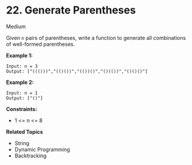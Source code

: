# 22. Generate Parentheses

Medium

Given `n` pairs of parentheses, write a function to generate all combinations of well-formed parentheses.

 

**Example 1:**
```
Input: n = 3
Output: ["((()))","(()())","(())()","()(())","()()()"]
```
**Example 2:**
```
Input: n = 1
Output: ["()"]
``` 

**Constraints:**

- 1 <= n <= 8

**Related Topics**
- String
- Dynamic Programming
- Backtracking
